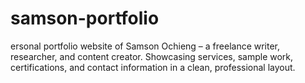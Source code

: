 # samson-portfolio
ersonal portfolio website of Samson Ochieng – a freelance writer, researcher, and content creator. Showcasing services, sample work, certifications, and contact information in a clean, professional layout.
